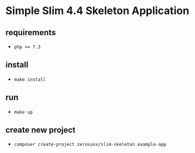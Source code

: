 # Simple Slim 4.4 Skeleton Application

## requirements

* `php >= 7.3`

## install

* `make install`

## run

* `make up`

## create new project

* `composer create-project zerosuxx/slim-skeleton example-app`
